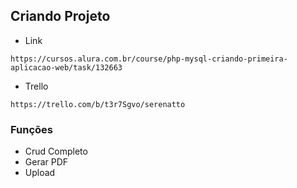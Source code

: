## Criando Projeto

* Link
```
https://cursos.alura.com.br/course/php-mysql-criando-primeira-aplicacao-web/task/132663
```

* Trello
```
https://trello.com/b/t3r7Sgvo/serenatto
```

### Funções
* Crud Completo
* Gerar PDF
* Upload

###